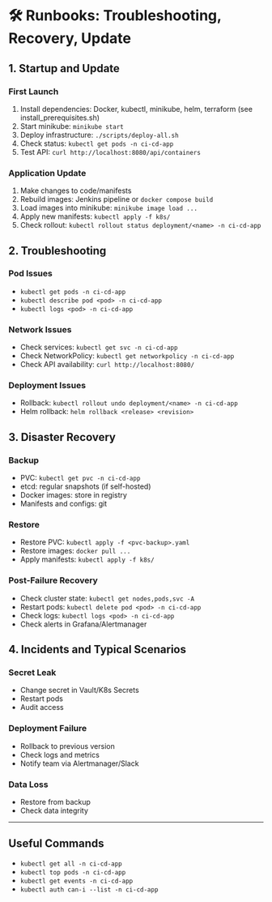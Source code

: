 # 🛠️ Runbooks: Troubleshooting, Recovery, Update

## 1. Startup and Update

### First Launch
1. Install dependencies: Docker, kubectl, minikube, helm, terraform (see install_prerequisites.sh)
2. Start minikube: `minikube start`
3. Deploy infrastructure: `./scripts/deploy-all.sh`
4. Check status: `kubectl get pods -n ci-cd-app`
5. Test API: `curl http://localhost:8080/api/containers`

### Application Update
1. Make changes to code/manifests
2. Rebuild images: Jenkins pipeline or `docker compose build`
3. Load images into minikube: `minikube image load ...`
4. Apply new manifests: `kubectl apply -f k8s/`
5. Check rollout: `kubectl rollout status deployment/<name> -n ci-cd-app`

## 2. Troubleshooting

### Pod Issues
- `kubectl get pods -n ci-cd-app`
- `kubectl describe pod <pod> -n ci-cd-app`
- `kubectl logs <pod> -n ci-cd-app`

### Network Issues
- Check services: `kubectl get svc -n ci-cd-app`
- Check NetworkPolicy: `kubectl get networkpolicy -n ci-cd-app`
- Check API availability: `curl http://localhost:8080/`

### Deployment Issues
- Rollback: `kubectl rollout undo deployment/<name> -n ci-cd-app`
- Helm rollback: `helm rollback <release> <revision>`

## 3. Disaster Recovery

### Backup
- PVC: `kubectl get pvc -n ci-cd-app`
- etcd: regular snapshots (if self-hosted)
- Docker images: store in registry
- Manifests and configs: git

### Restore
- Restore PVC: `kubectl apply -f <pvc-backup>.yaml`
- Restore images: `docker pull ...`
- Apply manifests: `kubectl apply -f k8s/`

### Post-Failure Recovery
- Check cluster state: `kubectl get nodes,pods,svc -A`
- Restart pods: `kubectl delete pod <pod> -n ci-cd-app`
- Check logs: `kubectl logs <pod> -n ci-cd-app`
- Check alerts in Grafana/Alertmanager

## 4. Incidents and Typical Scenarios

### Secret Leak
- Change secret in Vault/K8s Secrets
- Restart pods
- Audit access

### Deployment Failure
- Rollback to previous version
- Check logs and metrics
- Notify team via Alertmanager/Slack

### Data Loss
- Restore from backup
- Check data integrity

---

## Useful Commands
- `kubectl get all -n ci-cd-app`
- `kubectl top pods -n ci-cd-app`
- `kubectl get events -n ci-cd-app`
- `kubectl auth can-i --list -n ci-cd-app` 